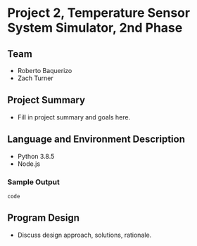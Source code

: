 # Project 2, Temperature Sensor System Simulator, 2nd Phase

## Team
* Roberto Baquerizo
* Zach Turner


## Project Summary
* Fill in project summary and goals here.

## Language and Environment Description
* Python 3.8.5
* Node.js


### Sample Output
```
code
```

## Program Design
* Discuss design approach, solutions, rationale.
